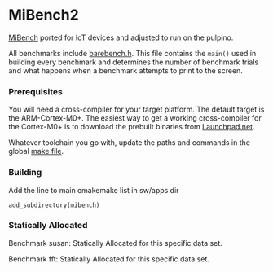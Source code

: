 # MiBench2
[MiBench](http://vhosts.eecs.umich.edu/mibench/) ported for IoT devices and adjusted to run on the pulpino.

All benchmarks include [barebench.h](barebench.h).  This file contains the `main()` used in building every benchmark and determines the number of benchmark trials and what happens when a benchmark attempts to print to the screen.

### Prerequisites

You will need a cross-compiler for your target platform. The default target is the ARM-Cortex-M0+.  The easiest way to get a working cross-compiler for the Cortex-M0+ is to download the prebuilt binaries from [Launchpad.net](https://launchpad.net/gcc-arm-embedded).

Whatever toolchain you go with, update the paths and commands in the global [make file](Makefile.mk).

### Building

Add the line to main cmakemake list in sw/apps dir

 `add_subdirectory(mibench)`

### Statically Allocated

Benchmark susan: Statically Allocated for this specific data set.

Benchmark fft: Statically Allocated for this specific data set.


